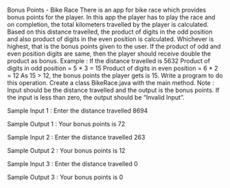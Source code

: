 Bonus Points - Bike Race
There is an app for  bike race which provides bonus points for the  player.  In this app the player has to play the race and on completion, the total kilometers travelled by the player is calculated. Based on this distance travelled, the product of digits in the odd position and also product of digits in the even position is calculated.  Whichever is highest, that is the bonus points given to the user.   If the product of odd and even position digits are same, then the player should receive double the product as bonus.
Example : If the distance travelled  is 5632 
Product of digits in odd position = 5 * 3 = 15
Product of digits in even  position = 6 * 2 = 12
As 15 > 12, the bonus points the player gets is 15.
Write a program  to do this operation.
Create a class BikeRace.java with the main method.
Note : Input should be the distance travelled and the output is the bonus points.  If the input is less than zero, the output should be “Invalid Input”.  

Sample Input 1 :
Enter the distance travelled
8694

Sample Output 1 :
Your bonus points is 72

Sample Input 2 :
Enter the distance travelled
263

Sample Output 2 :
Your bonus points is 12

Sample Input 3 :
Enter the distance travelled
0

Sample Output 3 : 
Your bonus points is 0
